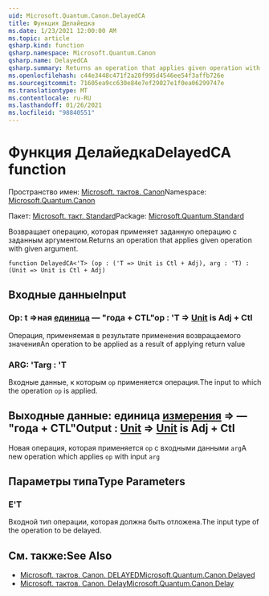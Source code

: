 ```yaml
---
uid: Microsoft.Quantum.Canon.DelayedCA
title: Функция Делайедка
ms.date: 1/23/2021 12:00:00 AM
ms.topic: article
qsharp.kind: function
qsharp.namespace: Microsoft.Quantum.Canon
qsharp.name: DelayedCA
qsharp.summary: Returns an operation that applies given operation with given argument.
ms.openlocfilehash: c44e3448c471f2a20f995d4546ee54f3affb726e
ms.sourcegitcommit: 71605ea9cc630e84e7ef29027e1f0ea06299747e
ms.translationtype: MT
ms.contentlocale: ru-RU
ms.lasthandoff: 01/26/2021
ms.locfileid: "98840551"
---
```

# <a name="delayedca-function"></a><span data-ttu-id="75c87-102">Функция Делайедка</span><span class="sxs-lookup"><span data-stu-id="75c87-102">DelayedCA function</span></span>

<span data-ttu-id="75c87-103">Пространство имен: [Microsoft. тактов. Canon](xref:Microsoft.Quantum.Canon)</span><span class="sxs-lookup"><span data-stu-id="75c87-103">Namespace: [Microsoft.Quantum.Canon](xref:Microsoft.Quantum.Canon)</span></span>

<span data-ttu-id="75c87-104">Пакет: [Microsoft. такт. Standard](https://nuget.org/packages/Microsoft.Quantum.Standard)</span><span class="sxs-lookup"><span data-stu-id="75c87-104">Package: [Microsoft.Quantum.Standard](https://nuget.org/packages/Microsoft.Quantum.Standard)</span></span>


<span data-ttu-id="75c87-105">Возвращает операцию, которая применяет заданную операцию с заданным аргументом.</span><span class="sxs-lookup"><span data-stu-id="75c87-105">Returns an operation that applies given operation with given argument.</span></span>

```qsharp
function DelayedCA<'T> (op : ('T => Unit is Ctl + Adj), arg : 'T) : (Unit => Unit is Ctl + Adj)
```


## <a name="input"></a><span data-ttu-id="75c87-106">Входные данные</span><span class="sxs-lookup"><span data-stu-id="75c87-106">Input</span></span>

### <a name="op--t--unit--is-adj--ctl"></a><span data-ttu-id="75c87-107">Op: t =>ная [единица](xref:microsoft.quantum.lang-ref.unit)  — "года + CTL"</span><span class="sxs-lookup"><span data-stu-id="75c87-107">op : 'T => [Unit](xref:microsoft.quantum.lang-ref.unit)  is Adj + Ctl</span></span>

<span data-ttu-id="75c87-108">Операция, применяемая в результате применения возвращаемого значения</span><span class="sxs-lookup"><span data-stu-id="75c87-108">An operation to be applied as a result of applying return value</span></span>


### <a name="arg--t"></a><span data-ttu-id="75c87-109">ARG: 'T</span><span class="sxs-lookup"><span data-stu-id="75c87-109">arg : 'T</span></span>

<span data-ttu-id="75c87-110">Входные данные, к которым `op` применяется операция.</span><span class="sxs-lookup"><span data-stu-id="75c87-110">The input to which the operation `op` is applied.</span></span>



## <a name="output--unit--unit--is-adj--ctl"></a><span data-ttu-id="75c87-111">Выходные данные: единица [измерения](xref:microsoft.quantum.lang-ref.unit) => [](xref:microsoft.quantum.lang-ref.unit) — "года + CTL"</span><span class="sxs-lookup"><span data-stu-id="75c87-111">Output : [Unit](xref:microsoft.quantum.lang-ref.unit) => [Unit](xref:microsoft.quantum.lang-ref.unit)  is Adj + Ctl</span></span>

<span data-ttu-id="75c87-112">Новая операция, которая применяется `op` с входными данными `arg`</span><span class="sxs-lookup"><span data-stu-id="75c87-112">A new operation which applies `op` with input `arg`</span></span>

## <a name="type-parameters"></a><span data-ttu-id="75c87-113">Параметры типа</span><span class="sxs-lookup"><span data-stu-id="75c87-113">Type Parameters</span></span>

### <a name="t"></a><span data-ttu-id="75c87-114">Е</span><span class="sxs-lookup"><span data-stu-id="75c87-114">'T</span></span>

<span data-ttu-id="75c87-115">Входной тип операции, которая должна быть отложена.</span><span class="sxs-lookup"><span data-stu-id="75c87-115">The input type of the operation to be delayed.</span></span>

## <a name="see-also"></a><span data-ttu-id="75c87-116">См. также:</span><span class="sxs-lookup"><span data-stu-id="75c87-116">See Also</span></span>

- [<span data-ttu-id="75c87-117">Microsoft. тактов. Canon. DELAYED</span><span class="sxs-lookup"><span data-stu-id="75c87-117">Microsoft.Quantum.Canon.Delayed</span></span>](xref:Microsoft.Quantum.Canon.Delayed)
- [<span data-ttu-id="75c87-118">Microsoft. тактов. Canon. Delay</span><span class="sxs-lookup"><span data-stu-id="75c87-118">Microsoft.Quantum.Canon.Delay</span></span>](xref:Microsoft.Quantum.Canon.Delay)
